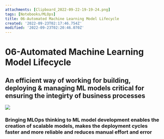 ```yaml
---
attachments: [Clipboard_2022-09-22-19-19-24.png]
tags: [Notebooks/MLOps]
title: 06-Automated Machine Learning Model Lifecycle
created: '2022-09-23T02:17:46.754Z'
modified: '2022-09-23T02:20:46.070Z'
---
```


# 06-Automated Machine Learning Model Lifecycle

## An efficient way of working for building, deploying & managing ML models critical for ensuring the integirty of business processes


![](attachments/Clipboard_2022-09-22-19-19-24.png)

### Bringing MLOps thinking to ML model development enables the creation of scalable models, makes the deployment cycles faster and more reliable and reduces manual effort and error
